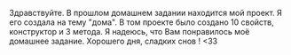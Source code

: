 Здравствуйте. В прошлом домашнем задании находится мой проект. Я его создала на тему "дома". В том проекте было создано 10 свойств, конструктор и 3 метода. Я надеюсь, что Вам понравилось моё домашнее задание. Хорошего дня, сладких снов ! <ЗЗ